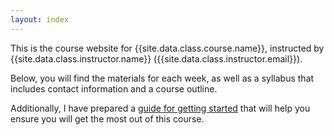 ```yaml
---
layout: index
---
```


This is the course website for {{site.data.class.course.name}}, instructed by
{{site.data.class.instructor.name}} ({{site.data.class.instructor.email}}).

Below, you will find the materials for each week, as well as a syllabus that
includes contact information and a course outline.

Additionally, I have prepared a [guide for getting started](helpful_setup.md)
that will help you ensure you will get the most out of this course.

